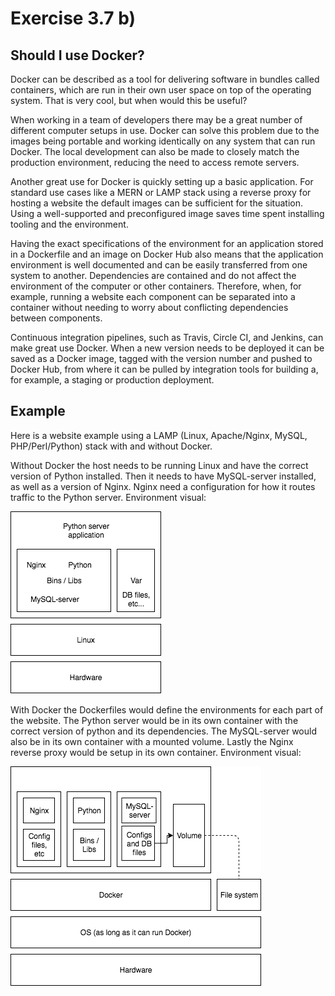 # Exercise 3.7 b)

## Should I use Docker?

Docker can be described as a tool for delivering software in bundles called containers, which are run in their own user space on top of the operating system. That is very cool, but when would this be useful?

When working in a team of developers there may be a great number of different computer setups in use. Docker can solve this problem due to the images being portable and working identically on any system that can run Docker. The local development can also be made to closely match the production environment, reducing the need to access remote servers.

Another great use for Docker is quickly setting up a basic application. For standard use cases like a MERN or LAMP stack using a reverse proxy for hosting a website the default images can be sufficient for the situation. Using a well-supported and preconfigured image saves time spent installing tooling and the environment.

Having the exact specifications of the environment for an application stored in a Dockerfile and an image on Docker Hub also means that the application environment is well documented and can be easily transferred from one system to another. Dependencies are contained and do not affect the environment of the computer or other containers. Therefore, when, for example, running a website each component can be separated into a container without needing to worry about conflicting dependencies between components.

Continuous integration pipelines, such as Travis, Circle CI, and Jenkins, can make great use Docker. When a new version needs to be deployed it can be saved as a Docker image, tagged with the version number and pushed to Docker Hub, from where it can be pulled by integration tools for building a, for example, a staging or production deployment.

## Example

Here is a website example using a LAMP (Linux, Apache/Nginx, MySQL, PHP/Perl/Python) stack with and without Docker.

Without Docker the host needs to be running Linux and have the correct version of Python  installed. Then it needs to have MySQL-server installed, as well as a version of Nginx. Nginx need a configuration for how it routes traffic to the Python server. Environment visual:

![Without Docker example](./no-docker.png)

With Docker the Dockerfiles would define the environments for each part of the website. The Python server would be in its own container with the correct version of python and its dependencies. The MySQL-server would also be in its own container with a mounted volume. Lastly the Nginx reverse proxy would be setup in its own container. Environment visual:

![With Docker example](./with-docker.png)